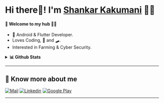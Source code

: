 
<!--
**ShankarKakumani/ShankarKakumani** is a ✨ _special_ ✨ repository because its `README.md` (this file) appears on your GitHub profile.

Here are some ideas to get you started:

- 🔭 I’m currently working on ...
- 🌱 I’m currently learning ...
- 👯 I’m looking to collaborate on ...
- 🤔 I’m looking for help with ...
- 💬 Ask me about ...
- 📫 How to reach me: ...
- 😄 Pronouns: ...
- ⚡ Fun fact: ...
-->


# Hi there👋! I'm [Shankar Kakumani](https://www.linkedin.com/in/shankarkakumani) 🙋‍♂️



#### 🎍 Welcome to my hub 👨‍💻

- 📱 Android & Flutter Developer.
- Loves Coding, 🎵 and 🛹.
- Interested in Farming & Cyber Security.


<details>
  <summary><b>📊 Github Stats</b></summary>
  <p align="center"> <img src="https://github-readme-stats.vercel.app/api?username=shankarkakumani&count_private=true&show_icons=true&include_all_commits=true" alt="Shankar Kakumani | Stats" />
</details>

---

## 🔗 Know more about me

[![Mail](https://img.shields.io/badge/-Say%20Hi!-black?style=for-the-badge&logo=gmail)](mailto:shankarkakumani@gmail.com)
[![Linkedin](https://img.shields.io/badge/-LinkedIn-black?style=for-the-badge&logo=Linkedin)](https://www.linkedin.com/in/shankarkakumani/)
[![Google Play](https://img.shields.io/badge/-Google%20Play-black?style=for-the-badge&logo=google-play)](https://play.google.com/store/apps/developer?id=Shankar+Chowdary)

---

